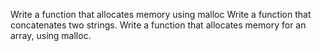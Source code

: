 Write a function that allocates memory using malloc
Write a function that concatenates two strings.
Write a function that allocates memory for an array, using malloc.
